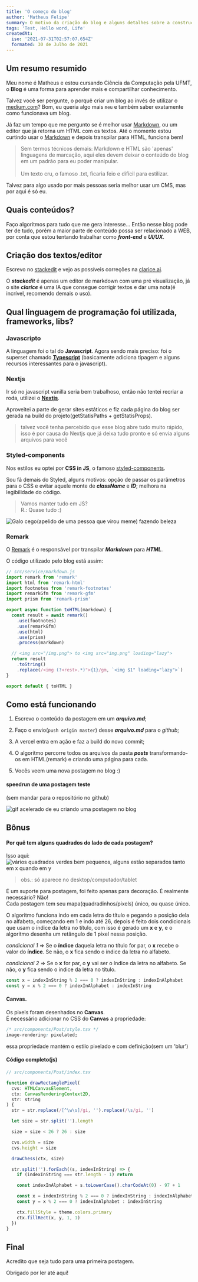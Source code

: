 ```yaml
---
title: 'O começo do blog'
author: 'Matheus Felipe'
summary: O motivo da criação do blog e alguns detalhes sobre a construção dele
tags: 'Test, Hello word, Life'
createdAt:
  iso: '2021-07-31T02:57:07.654Z'
  formated: 30 de Julho de 2021
---
```


## Um resumo resumido

Meu nome é Matheus e estou cursando Ciência da Computação pela UFMT, o **Blog** é uma forma para aprender mais e compartilhar conhecimento.

Talvez você ser pergunte, o porquê criar um blog ao invés de utilizar o [medium.com](https://medium.com)? Bom, eu queria algo mais `meu` e também saber exatamente como funcionava um blog.

Já faz um tempo que me pergunto se é melhor usar [Markdown](https://docs.pipz.com/central-de-ajuda/learning-center/guia-basico-de-markdown#open), ou um editor que já retorna um HTML com os textos. Até o momento estou curtindo usar o [Markdown](https://docs.pipz.com/central-de-ajuda/learning-center/guia-basico-de-markdown#open) e depois transpilar para HTML, funciona bem!

> Sem termos técnicos demais: Markdown e HTML são 'apenas' linguagens de marcação, aqui eles devem deixar o conteúdo do blog em um padrão para eu poder manipular.\
> \
> Um texto cru, o famoso .txt, ficaria feio e difícil para estilizar.

Talvez para algo usado por mais pessoas seria melhor usar um CMS, mas por aqui é só eu.

## Quais conteúdos?

Faço algoritmos para tudo que me gera interesse... Então nesse blog pode ter de tudo, porém a maior parte de conteúdo possa ser relacionado a WEB, por conta que estou tentando trabalhar como **_front-end_** e **_UI/UX_**.

## Criação dos textos/editor

Escrevo no [stackedit](https://stackedit.io/) e vejo as possíveis correções na [clarice.ai](clarice.ai).

O **_stackedit_** é apenas um editor de markdown com uma pré visualização, já o site **_clarice_** é uma IA que consegue corrigir textos e dar uma nota(é incrível, recomendo demais o uso).

## Qual linguagem de programação foi utilizada, frameworks, libs?

### Javascripto

A linguagem foi o tal do **Javascript**. Agora sendo mais preciso: foi o superset chamado **[Typescript](https://www.typescriptlang.org/)** (basicamente adiciona tipagem e alguns recursos interessantes para o javascript).

### Nextjs

Ir só no javascript vanilla seria bem trabalhoso, então não tentei recriar a roda, utilizei o **[Nextjs](https://nextjs.org/)**.

Aproveitei a parte de gerar sites estáticos e fiz cada página do blog ser gerada na build do projeto(getStatisPaths + getStatisProps).

> talvez você tenha percebido que esse blog abre tudo muito rápido, isso é por causa do Nextjs que já deixa tudo pronto e só envia alguns arquivos para você

### Styled-components

Nos estilos eu optei por **CSS in JS**, o famoso [styled-components](https://styled-components.com/).

Sou fã demais do Styled, alguns motivos: opção de passar os parâmetros para o CSS e evitar aquele monte de **_className_** e **_ID_**; melhora na legibilidade do código.

> Vamos manter tudo em JS? \
> R.: Quase tudo :)

![Galo cego(apelido de uma pessoa que virou meme) fazendo beleza](/content/memes/blz.gif)

### Remark

O [Remark](https://github.com/remarkjs/remark) é o responsável por transpilar **_Markdown_** para **_HTML_**.

O código utilizado pelo blog está assim:

```javascript
// src/service/markdown.js
import remark from 'remark'
import html from 'remark-html'
import footnotes from 'remark-footnotes'
import remarkGfm from 'remark-gfm'
import prism from 'remark-prism'

export async function toHTML(markdown) {
  const result = await remark()
    .use(footnotes)
    .use(remarkGfm)
    .use(html)
    .use(prism)
    .process(markdown)

  // <img src="/img.png"> to <img src="img.png" loading="lazy">
  return result
    .toString()
    .replace(/<img (?<rest>.*)">{1}/gm, `<img $1" loading="lazy">`)
}

export default { toHTML }
```

## Como está funcionando

1.  Escrevo o conteúdo da postagem em um **_arquivo.md_**;

2.  Faço o envio(`push origin master`) desse **_arquivo.md_** para o _github_;

3.  A vercel entra em ação e faz a build do novo commit;

4.  O algoritmo percorre todos os arquivos da pasta **_posts_** transformando-os em HTML(remark) e criando uma página para cada.

5.  Vocês veem uma nova postagem no blog :)

#### speedrun de uma postagem teste

(sem mandar para o repositório no github)

![gif acelerado de eu criando uma postagem no blog](/content/speedrun.gif)

## Bônus

#### Por quê tem alguns quadrados do lado de cada postagem?

Isso aqui:
![vários quadrados verdes bem pequenos, alguns estão separados tanto em x quando em y](/content/pixels.png)

> obs.: só aparece no desktop/computador/tablet

É um suporte para postagem, foi feito apenas para decoração. É realmente necessário? Não!\
Cada postagem tem seu mapa(quadradinhos/pixels) único, ou quase único.

O algoritmo funciona indo em cada letra do título e pegando a posição dela no alfabeto, começando em 1 e indo até 26, depois é feito dois condicionais que usam o índice da letra no título, com isso é gerado um **x** e **y**, e o algoritmo desenha um retângulo de 1 pixel nessa posição.

_condicional 1_ => Se o **índice** daquela letra no título for par, o **x** recebe o valor do **índice**. Se não, o **x** fica sendo o índice da letra no alfabeto.

_condicional 2_ => Se o **x** for par, o **y** vai ser o índice da letra no alfabeto. Se não, o **y** fica sendo o índice da letra no título.

```javascript
const x = indexInString % 2 === 0 ? indexInString : indexInAlphabet
const y = x % 2 === 0 ? indexInAlphabet : indexInString
```

#### Canvas.

Os pixels foram desenhados no **Canvas**.\
É necessário adicionar no CSS do **Canvas** a propriedade:

```css
/* src/components/Post/style.tsx */
image-rendering: pixelated;
```

essa propriedade mantém o estilo pixelado e com definição(sem um 'blur')

#### Código completo(js)

```javascript
// src/components/Post/index.tsx

function drawRectanglePixel(
  cvs: HTMLCanvasElement,
  ctx: CanvasRenderingContext2D,
  str: string
) {
  str = str.replace(/[^\w\s]/gi, '').replace(/\s/gi, '')

  let size = str.split('').length

  size = size < 26 ? 26 : size

  cvs.width = size
  cvs.height = size

  drawChess(ctx, size)

  str.split('').forEach((s, indexInString) => {
    if (indexInString === str.length - 1) return

    const indexInAlphabet = s.toLowerCase().charCodeAt(0) - 97 + 1

    const x = indexInString % 2 === 0 ? indexInString : indexInAlphabet
    const y = x % 2 === 0 ? indexInAlphabet : indexInString

    ctx.fillStyle = theme.colors.primary
    ctx.fillRect(x, y, 1, 1)
  })
}
```

## Final

Acredito que seja tudo para uma primeira postagem.

Obrigado por ler até aqui!
